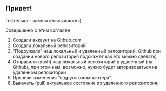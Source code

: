 ## Привет!

Тефтелька - замечательный котик)

Совершенно с этим согласен

1. Создали аккаунт на Github.com
2. Создали локальный репозиторий 
3. "Подружили" наш локальный и удаленный репозиторий. Github при создании нового репозитория подскажет как это можно сделать)
4. Отправили (push) наш локальный репозиторий в удаленный (на Github), при этом нам, возможно, нужно будет авторизоваться на удаленном репозитории.
5. Провели изменения "с другого компьютера".
6. Выкачать (pull) актуальное состояние из удаленного репозитория.

